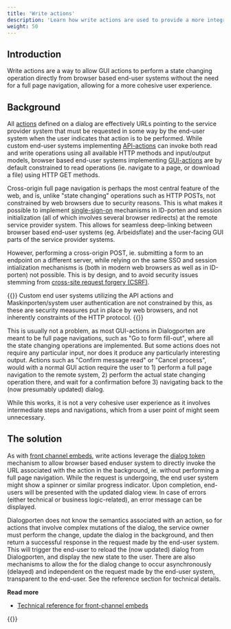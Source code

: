```yaml
---
title: 'Write actions'
description: 'Learn how write actions are used to provide a more integrated user experience'
weight: 50
---
```


## Introduction
Write actions are a way to allow GUI actions to perform a state changing operation directly from browser based end-user systems without the need for a full page navigation, allowing for a more cohesive user experience. 

## Background
All [actions](/en/dialogporten/getting-started/write-actions/../dialogs#actions) defined on a dialog are effectively URLs pointing to the service provider system that must be requested in some way by the end-user system when the user indicates that action is to be performed. While custom end-user systems implementing [API-actions](/en/dialogporten/getting-started/write-actions/../dialogs#api-actions) can invoke both read and write operations using all available HTTP methods and input/output models, browser based end-user systems implementing [GUI-actions](/en/dialogporten/getting-started/write-actions/../dialogs#api-actions) are by default constrained to read operations (ie. navigate to a page, or download a file) using HTTP GET methods.

Cross-origin full page navigation is perhaps the most central feature of the web, and is, unlike "state changing" operations such as HTTP POSTs, not constrained by web browsers due to security reasons. This is what makes it possible to implement [single-sign-on](https://docs.digdir.no/docs/idporten/oidc/oidc_func_sso) mechanisms in ID-porten and session initialization (all of which involves several browser redirects) at the remote service provider system. This allows for seamless deep-linking between browser based end-user systems (eg. Arbeidsflate) and the user-facing GUI parts of the service provider systems. 

However, performing a cross-origin POST, ie. submitting a form to an endpoint on a different server, while relying on the same SSO and session intialization mechanisms is (both in modern web browsers as well as in ID-porten) not possible. This is by design, and to avoid security issues stemming from [cross-site request forgery (CSRF)](https://owasp.org/www-community/attacks/csrf). 

{{<notice info>}}
Custom end user systems utilizing the API actions and Maskinporten/system user authentication are not constrained by this, as these are security measures put in place by web browsers, and not inherently constraints of the HTTP protocol.
{{</notice>}}

This is usually not a problem, as most GUI-actions in Dialogporten are meant to be full page navigations, such as "Go to form fill-out", where all the state changing operations are implemented.  But some actions does not require any particular input, nor does it produce any particularly interesting output. Actions such as "Confirm message read" or "Cancel process", would with a normal GUI action require the user to 1) perform a full page navigation to the remote system, 2) perform the actual state changing operation there, and wait for a confirmation before 3) navigating back to the (now presumably updated) dialog.

While this works, it is not a very cohesive user experience as it involves intermediate steps and navigations, which from a user point of might seem unnecessary.

## The solution

As with [front channel embeds](/en/dialogporten/getting-started/write-actions/../front-channel-embeds/), write actions leverage the [dialog token](/en/dialogporten/getting-started/write-actions/../authorization/dialog-tokens/) mechanism to allow browser based enduser system to directly invoke the URL associated with the action in the background, ie. without performing a full page navigation. While the request is undergoing, the end user system might show a spinner or similar progress indicator. Upon completion, end-users will be presented with the updated dialog view. In case of errors (either technical or business logic-related), an error message can be displayed.

Dialogporten does not know the semantics associated with an action, so for actions that involve complex mutations of the dialog, the service owner must perform the change, update the dialog in the background, and then return a successful response in the request made by the end-user system. This will trigger the end-user to reload the (now updated) dialog from Dialogporten, and display the new state to the user. There are also mechanisms to allow the for the dialog change to occur asynchronously (delayed) and independent on the request made by the end-user system, transparent to the end-user. See the reference section for technical details.

**Read more**
* [Technical reference for front-channel embeds](/en/dialogporten/getting-started/write-actions/../../reference/front-end/front-channel-embeds/)

{{<children />}}
